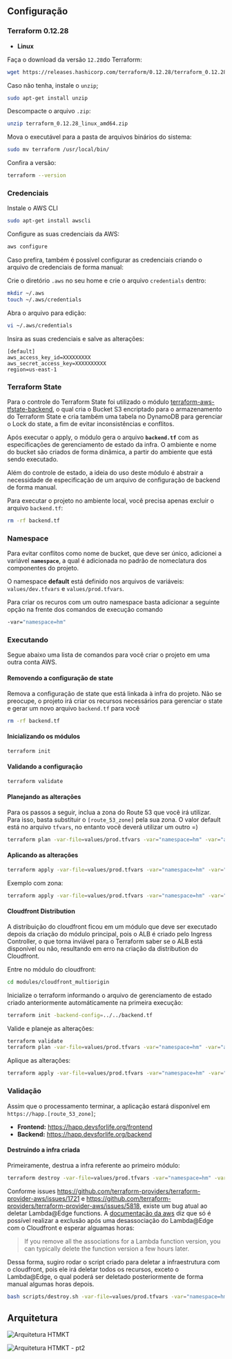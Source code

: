 ## Configuração

### Terraform 0.12.28

- **Linux**

Faça o download da versão `12.28`do Terraform:

```bash
wget https://releases.hashicorp.com/terraform/0.12.28/terraform_0.12.28_linux_amd64.zip
```

Caso não tenha, instale o `unzip`;
```bash
sudo apt-get install unzip
```

Descompacte o arquivo `.zip`:
```bash
unzip terraform_0.12.28_linux_amd64.zip
```

Mova o executável para a pasta de arquivos binários do sistema:
```bash
sudo mv terraform /usr/local/bin/
```

Confira a versão:
```bash
terraform --version 
```

### Credenciais

Instale o AWS CLI
```bash
sudo apt-get install awscli
```

Configure as suas credenciais da AWS:

```bash
aws configure
```

Caso prefira, também é possível configurar as credenciais criando o arquivo de credenciais de forma manual:

Crie o diretório `.aws` no seu home e crie o arquivo `credentials` dentro:
```bash
mkdir ~/.aws
touch ~/.aws/credentials
```

Abra o arquivo para edição:
```bash
vi ~/.aws/credentials
```

Insira as suas credenciais e salve as alterações:
```
[default]
aws_access_key_id=XXXXXXXXX
aws_secret_access_key=XXXXXXXXXX
region=us-east-1
```

### Terraform State

Para o controle do Terraform State foi utilizado o módulo [terraform-aws-tfstate-backend](https://github.com/cloudposse/terraform-aws-tfstate-backend), o qual cria o Bucket S3 encriptado para o armazenamento do Terraform State e cria também uma tabela no DynamoDB para gerenciar o Lock do state, a fim de evitar inconsistências e conflitos.

Após executar o apply, o módulo gera o arquivo **`backend.tf`** com as especificações de gerenciamento de estado da infra. O ambiente e nome do bucket são criados de forma dinâmica, a partir do ambiente que está sendo executado.

Além do controle de estado, a ideia do uso deste módulo é abstrair a necessidade de especificação de um arquivo de configuração de backend de forma manual.

Para executar o projeto no ambiente local, você precisa apenas excluir o arquivo `backend.tf`:

```bash
rm -rf backend.tf
```


### Namespace

Para evitar conflitos como nome de bucket, que deve ser único, adicionei a variável **`namespace`**, a qual é adicionada no padrão de nomeclatura dos componentes do projeto.

O namespace **default** está definido nos arquivos de variáveis: `values/dev.tfvars` e `values/prod.tfvars`.

Para criar os recuros com um outro namespace basta adicionar a seguinte opção na frente dos comandos de execução comando 

```bash
-var="namespace=hm"
```

### Executando

Segue abaixo uma lista de comandos para você criar o projeto em uma outra conta AWS.

#### Removendo a configuração de state

Remova a configuração de state que está linkada à infra do projeto. Não se preocupe, o projeto irá criar os recursos necessários para gerenciar o state e gerar um novo arquivo `backend.tf` para você

```bash
rm -rf backend.tf
```

#### Inicializando os módulos

```bash
terraform init
```

#### Validando a configuração

```bash
terraform validate
```

#### Planejando as alterações

Para os passos a seguir, inclua a zona do Route 53 que você irá utilizar. Para isso, basta substituir o `[route_53_zone]` pela sua zona. O valor default está no arquivo `tfvars`, no entanto você deverá utilizar um outro =)

```bash
terraform plan -var-file=values/prod.tfvars -var="namespace=hm" -var="aws_route53_zone=[route_53_zone]"
```

#### Aplicando as alterações

```bash
terraform apply -var-file=values/prod.tfvars -var="namespace=hm" -var="aws_route53_zone=[route_53_zone]"
```

Exemplo com zona:

```bash
terraform apply -var-file=values/prod.tfvars -var="namespace=hm" -var="aws_route53_zone=devsforlife.org"
```

#### Cloudfront Distribution

A distribuição do cloudfront ficou em um módulo que deve ser executado depois da criação do módulo principal, pois o ALB é criado pelo Ingress Controller, o que torna inviável para o Terraform saber se o ALB está disponível ou não, resultando em erro na criação da distribution do Cloudfront.

Entre no módulo do cloudfront:

```bash
cd modules/cloudfront_multiorigin
```

Inicialize o terraform informando o arquivo de gerenciamento de estado criado anteriormente automáticamente na primeira execução:

```bash
terraform init -backend-config=../../backend.tf
```

Valide e planeje as alterações:

```bash
terraform validate
terraform plan -var-file=values/prod.tfvars -var="namespace=hm" -var="aws_route53_zone=[route_53_zone]"
```

Aplique as alterações:

```bash
terraform apply -var-file=values/prod.tfvars -var="namespace=hm" -var="aws_route53_zone=[route_53_zone]"
```

### Validação

Assim que o processamento terminar, a aplicação estará disponível em `https://happ.[route_53_zone]`;

- **Frontend:** https://happ.devsforlife.org/frontend
- **Backend:** https://happ.devsforlife.org/backend

#### Destruindo a infra criada

Primeiramente, destrua a infra referente ao primeiro módulo:

```bash
terraform destroy -var-file=values/prod.tfvars -var="namespace=hm" -var="aws_route53_zone=devsforlife.org"
```

Conforme issues https://github.com/terraform-providers/terraform-provider-aws/issues/1721 e https://github.com/terraform-providers/terraform-provider-aws/issues/5818, existe um bug atual ao deletar Lambda@Edge functions. A [documentação da aws](https://docs.aws.amazon.com/AmazonCloudFront/latest/DeveloperGuide/lambda-edge-delete-replicas.html) diz que só é possível realizar a exclusão após uma desassociação do Lambda@Edge com o Cloudfront e esperar alguamas horas:

> If you remove all the associations for a Lambda function version, you can typically delete the function version a few hours later.

Dessa forma, sugiro rodar o script criado para deletar a infraestrutura com o cloudfront, pois ele irá deletar todos os recursos, exceto o Lambda@Edge, o qual poderá ser deletado posteriormente de forma manual algumas horas depois.

```bash
bash scripts/destroy.sh -var-file=values/prod.tfvars -var="namespace=hm" -var="aws_route53_zone=[route_53_zone]"
```

## Arquitetura

![Arquitetura HTMKT](https://user-images.githubusercontent.com/22299426/86080248-d91ad180-ba68-11ea-8496-641b8d917417.png)

![Arquitetura HTMKT - pt2](https://user-images.githubusercontent.com/22299426/85935889-cc14ab80-b8cb-11ea-8e87-93d0b5af54e5.png)
